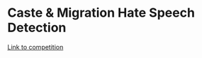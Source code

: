 # Caste & Migration Hate Speech Detection

[Link to competition](https://codalab.lisn.upsaclay.fr/competitions/21884)
